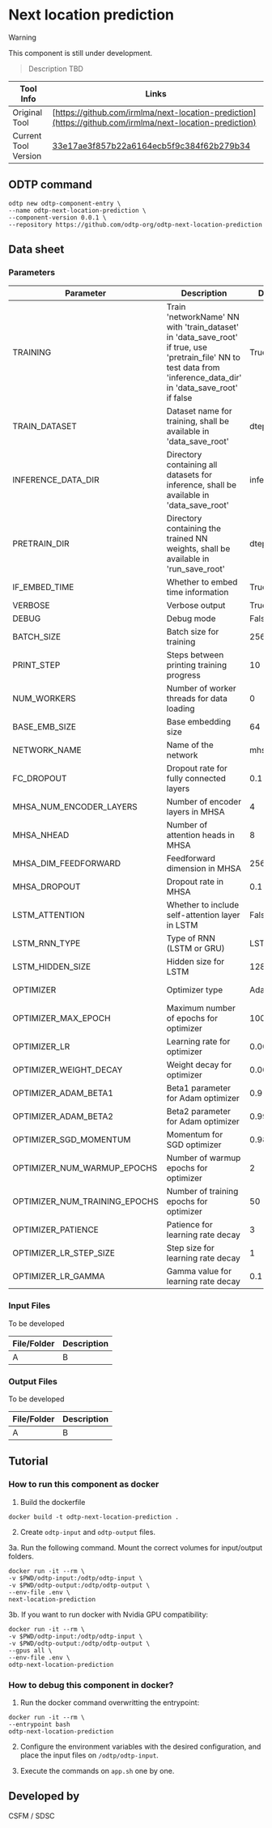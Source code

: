 # Next location prediction

> [!WARNING]
> This component is still under development.

> Description TBD

| Tool Info | Links |
| --- | --- |
| Original Tool | [https://github.com/irmlma/next-location-prediction](https://github.com/irmlma/next-location-prediction) |
| Current Tool Version  | [33e17ae3f857b22a6164ecb5f9c384f62b279b34](https://github.com/irmlma/next-location-prediction/commit/33e17ae3f857b22a6164ecb5f9c384f62b279b34) |


## ODTP command 

```
odtp new odtp-component-entry \
--name odtp-next-location-prediction \
--component-version 0.0.1 \
--repository https://github.com/odtp-org/odtp-next-location-prediction
``` 

## Data sheet

### Parameters

| Parameter                    | Description                                                                                                                                            | Default Value  | Options                       |
|------------------------------|--------------------------------------------------------------------------------------------------------------------------------------------------------|----------------|-------------------------------|
| TRAINING                     | Train 'networkName' NN with 'train_dataset' in 'data_save_root' if true, use 'pretrain_file' NN to test data from 'inference_data_dir' in 'data_save_root' if false | True           | null                          |
| TRAIN_DATASET                | Dataset name for training, shall be available in 'data_save_root'                                                                                       | dtepr          | null                          |
| INFERENCE_DATA_DIR           | Directory containing all datasets for inference, shall be available in 'data_save_root'                                                                 | inference      | null                          |
| PRETRAIN_DIR                 | Directory containing the trained NN weights, shall be available in 'run_save_root'                                                                      | dtepr_mhsa_demo| null                          |
| IF_EMBED_TIME                | Whether to embed time information                                                                                                                      | True           | null                          |
| VERBOSE                      | Verbose output                                                                                                                                         | True           | null                          |
| DEBUG                        | Debug mode                                                                                                                                             | False          | null                          |
| BATCH_SIZE                   | Batch size for training                                                                                                                                | 256            | null                          |
| PRINT_STEP                   | Steps between printing training progress                                                                                                               | 10             | null                          |
| NUM_WORKERS                  | Number of worker threads for data loading                                                                                                              | 0              | null                          |
| BASE_EMB_SIZE                | Base embedding size                                                                                                                                    | 64             | null                          |
| NETWORK_NAME                 | Name of the network                                                                                                                                    | mhsa           | mhsa, lstm                    |
| FC_DROPOUT                   | Dropout rate for fully connected layers                                                                                                                | 0.1            | null                          |
| MHSA_NUM_ENCODER_LAYERS      | Number of encoder layers in MHSA                                                                                                                       | 4              | null                          |
| MHSA_NHEAD                   | Number of attention heads in MHSA                                                                                                                      | 8              | null                          |
| MHSA_DIM_FEEDFORWARD         | Feedforward dimension in MHSA                                                                                                                          | 256            | null                          |
| MHSA_DROPOUT                 | Dropout rate in MHSA                                                                                                                                   | 0.1            | null                          |
| LSTM_ATTENTION               | Whether to include self-attention layer in LSTM                                                                                                         | False          | null                          |
| LSTM_RNN_TYPE                | Type of RNN (LSTM or GRU)                                                                                                                              | LSTM           | LSTM, GRU                     |
| LSTM_HIDDEN_SIZE             | Hidden size for LSTM                                                                                                                                   | 128            | null                          |
| OPTIMIZER                    | Optimizer type                                                                                                                                         | Adam           | Adam, SGD                     |
| OPTIMIZER_MAX_EPOCH          | Maximum number of epochs for optimizer                                                                                                                 | 100            | null                          |
| OPTIMIZER_LR                 | Learning rate for optimizer                                                                                                                            | 0.001          | null                          |
| OPTIMIZER_WEIGHT_DECAY       | Weight decay for optimizer                                                                                                                             | 0.000001       | null                          |
| OPTIMIZER_ADAM_BETA1         | Beta1 parameter for Adam optimizer                                                                                                                     | 0.9            | null                          |
| OPTIMIZER_ADAM_BETA2         | Beta2 parameter for Adam optimizer                                                                                                                     | 0.999          | null                          |
| OPTIMIZER_SGD_MOMENTUM       | Momentum for SGD optimizer                                                                                                                             | 0.98           | null                          |
| OPTIMIZER_NUM_WARMUP_EPOCHS  | Number of warmup epochs for optimizer                                                                                                                  | 2              | null                          |
| OPTIMIZER_NUM_TRAINING_EPOCHS| Number of training epochs for optimizer                                                                                                                | 50             | null                          |
| OPTIMIZER_PATIENCE           | Patience for learning rate decay                                                                                                                       | 3              | null                          |
| OPTIMIZER_LR_STEP_SIZE       | Step size for learning rate decay                                                                                                                      | 1              | null                          |
| OPTIMIZER_LR_GAMMA           | Gamma value for learning rate decay                                                                                                                    | 0.1            | null                          |


### Input Files

To be developed

| File/Folder | Description |
| --- | --- | 
| A | B |

### Output Files

To be developed

| File/Folder | Description |
| --- | --- | 
| A | B |

## Tutorial

### How to run this component as docker

1. Build the dockerfile 

```
docker build -t odtp-next-location-prediction .
```

2. Create `odtp-input` and `odtp-output` files.

3a. Run the following command. Mount the correct volumes for input/output folders.

```
docker run -it --rm \
-v $PWD/odtp-input:/odtp/odtp-input \
-v $PWD/odtp-output:/odtp/odtp-output \
--env-file .env \
next-location-prediction
```

3b. If you want to run docker with Nvidia GPU compatibility: 

```
docker run -it --rm \
-v $PWD/odtp-input:/odtp/odtp-input \
-v $PWD/odtp-output:/odtp/odtp-output \
--gpus all \
--env-file .env \
odtp-next-location-prediction
```

### How to debug this component in docker?

1. Run the docker command overwritting the entrypoint:

```
docker run -it --rm \
--entrypoint bash
odtp-next-location-prediction
```
2. Configure the environment variables with the desired configuration, and place the input files on `/odtp/odtp-input`.

3. Execute the commands on `app.sh` one by one.

## Developed by

CSFM / SDSC
